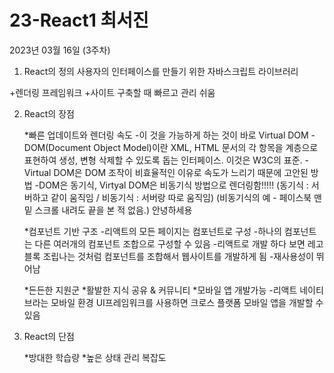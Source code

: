 23-React1 최서진
===========

2023년 03월 16일 (3주차)

1. React의 정의
사용자의 인터페이스를 만들기 위한 자바스크립트 라이브러리

+렌더링 프레임워크
+사이트 구축할 때 빠르고 관리 쉬움 

2. React의 장점
   
   *빠른 업데이트와 렌더링 속도
    -이 것을 가능하게 하는 것이 바로 Virtual DOM
    -DOM(Document Object Model)이란 XML, HTML 문서의 각 항목을 계층으로 표현하여 생성, 변형 삭제할 수 있도록 돕는 인터페이스. 이것은 W3C의 표준.
    -Virtual DOM은 DOM 조작이 비효율적인 이유로 속도가 느리기 때문에 고안된 방법
    -DOM은 동기식, Virtyal DOM은 비동기식 방법으로 렌더링함!!!!!
    (동기식 : 서버하고 같이 움직임 / 비동기식 : 서버랑 따로 움직임)
    (비동기식의 예 - 페이스북 맨 밑 스크롤 내려도 끝을 본 적 없음.)
     안녕하세용

   *컴포넌트 기반 구조
    -리액트의 모든 페이지는 컴포넌트로 구성
    -하나의 컴포넌트는 다른 여러개의 컴포넌트 조합으로 구성할 수 있음
    -리액트로 개발 하다 보면 레고 블록 조립나는 것처럼 컴포넌트를 조합해서 웹사이트를 개발하게 됨
    -재사용성이 뛰어남 

   *든든한 지원군 
   *활발한 지식 공유 & 커뮤니티
   *모바일 앱 개발가능
    -리액트 네이티브라는 모바일 환경 UI프레임워크를 사용하면 크로스 플랫폼 모바일 앱을 개발할 수 있음

3. React의 단점
   
   *방대한 학습량
   *높은 상태 관리 복잡도